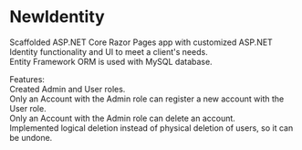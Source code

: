 # NewIdentity
Scaffolded ASP.NET Core Razor Pages app with customized ASP.NET Identity functionality and UI to meet a client's needs.  
Entity Framework ORM is used with MySQL database.

Features:  
Created Admin and User roles.  
Only an Account with the Admin role can register a new account with the User role.  
Only an Account with the Admin role can delete an account.  
Implemented logical deletion instead of physical deletion of users, so it can be undone.


